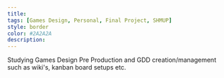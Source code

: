 ```yaml
---
title: 
tags: [Games Design, Personal, Final Project, SHMUP]
style: border
color: #2A2A2A
description: 
---
```




Studying Games Design Pre Production and GDD creation/management such as wiki's, kanban board setups etc.
